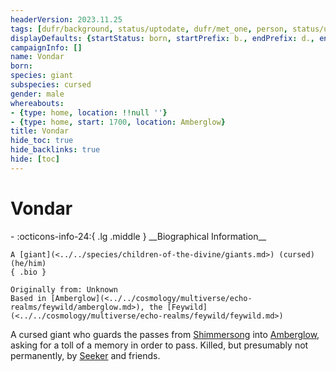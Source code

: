 ```yaml
---
headerVersion: 2023.11.25
tags: [dufr/background, status/uptodate, dufr/met_one, person, status/unknown]
displayDefaults: {startStatus: born, startPrefix: b., endPrefix: d., endStatus: died}
campaignInfo: []
name: Vondar
born:
species: giant
subspecies: cursed
gender: male
whereabouts:
- {type: home, location: !!null ''}
- {type: home, start: 1700, location: Amberglow}
title: Vondar
hide_toc: true
hide_backlinks: true
hide: [toc]
---
```

# Vondar
<div class="grid cards ext-narrow-margin ext-one-column" markdown>
- :octicons-info-24:{ .lg .middle } __Biographical Information__

    A [giant](<../../species/children-of-the-divine/giants.md>) (cursed) (he/him)  
    { .bio }

    Originally from: Unknown
    Based in [Amberglow](<../../cosmology/multiverse/echo-realms/feywild/amberglow.md>), the [Feywild](<../../cosmology/multiverse/echo-realms/feywild/feywild.md>)
</div>


A cursed giant who guards the passes from [Shimmersong](<../../cosmology/multiverse/echo-realms/feywild/shimmersong.md>) into [Amberglow](<../../cosmology/multiverse/echo-realms/feywild/amberglow.md>), asking for a toll of a memory in order to pass. Killed, but presumably not permanently, by [Seeker](<../pcs/dunmar-fellowship/seeker.md>) and friends.